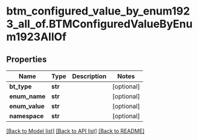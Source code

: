# btm_configured_value_by_enum1923_all_of.BTMConfiguredValueByEnum1923AllOf

## Properties
Name | Type | Description | Notes
------------ | ------------- | ------------- | -------------
**bt_type** | **str** |  | [optional] 
**enum_name** | **str** |  | [optional] 
**enum_value** | **str** |  | [optional] 
**namespace** | **str** |  | [optional] 

[[Back to Model list]](../README.md#documentation-for-models) [[Back to API list]](../README.md#documentation-for-api-endpoints) [[Back to README]](../README.md)


